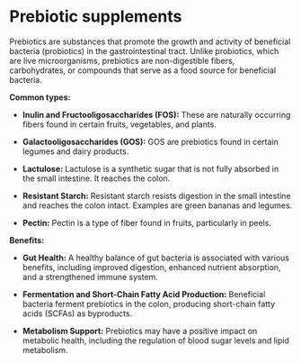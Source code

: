 # Prebiotic supplements

Prebiotics are substances that promote the growth and activity of beneficial bacteria (probiotics) in the gastrointestinal tract. Unlike probiotics, which are live microorganisms, prebiotics are non-digestible fibers, carbohydrates, or compounds that serve as a food source for beneficial bacteria.

**Common types:**

* **Inulin and Fructooligosaccharides (FOS):** These are naturally occurring fibers found in certain fruits, vegetables, and plants.

* **Galactooligosaccharides (GOS):** GOS are prebiotics found in certain legumes and dairy products.

* **Lactulose:** Lactulose is a synthetic sugar that is not fully absorbed in the small intestine. It reaches the colon.

* **Resistant Starch:** Resistant starch resists digestion in the small intestine and reaches the colon intact. Examples are green bananas and legumes.

* **Pectin:** Pectin is a type of fiber found in fruits, particularly in peels.

**Benefits:**

* **Gut Health:** A healthy balance of gut bacteria is associated with various benefits, including improved digestion, enhanced nutrient absorption, and a strengthened immune system.

* **Fermentation and Short-Chain Fatty Acid Production:** Beneficial bacteria ferment prebiotics in the colon, producing short-chain fatty acids (SCFAs) as byproducts.

* **Metabolism Support:** Prebiotics may have a positive impact on metabolic health, including the regulation of blood sugar levels and lipid metabolism.
